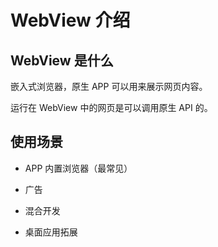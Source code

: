 # WebView 介绍

## WebView 是什么

嵌入式浏览器，原生 APP 可以用来展示网页内容。

运行在 WebView 中的网页是可以调用原生 API 的。

## 使用场景

- APP 内置浏览器（最常见）

- 广告

- 混合开发

- 桌面应用拓展